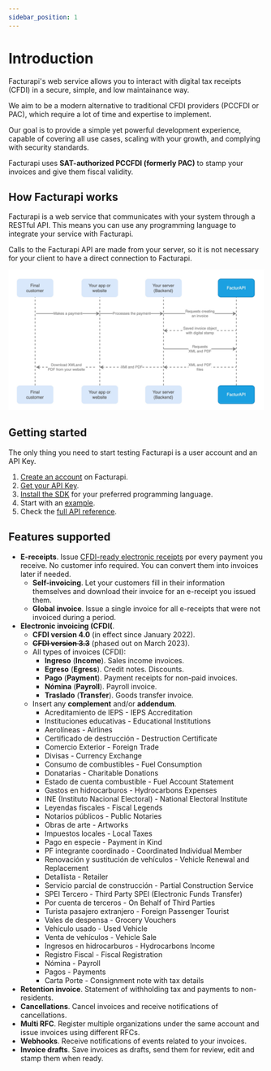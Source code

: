 ```yaml
---
sidebar_position: 1
---
```


# Introduction

Facturapi's web service allows you to interact with digital tax receipts (CFDI) in a secure, simple, and low maintainance way.

We aim to be a modern alternative to traditional CFDI providers (PCCFDI or PAC), which require a lot of time and expertise to implement.

Our goal is to provide a simple yet powerful development experience, capable of covering all use cases, scaling with your growth, and complying with security standards.

Facturapi uses **SAT-authorized PCCFDI (formerly PAC)** to stamp your invoices and give them fiscal validity.

## How Facturapi works

Facturapi is a web service that communicates with your system through a RESTful API. This means you can use any programming language to integrate your service with Facturapi.

Calls to the Facturapi API are made from your server, so it is not necessary for your client to have a direct connection to Facturapi.

[![Facturapi](/img/tutorial/facturapi-integration-diagram-en.jpeg)](#)

## Getting started

The only thing you need to start testing Facturapi is a user account and an API Key.

1. [Create an account](https://www.facturapi.io/register) on Facturapi.
2. [Get your API Key](https://dashboard.facturapi.io/integration/apikeys).
3. [Install the SDK](/docs/getting-started/install/) for your preferred programming language.
4. Start with an [example](/docs/guides/invoices/ingreso/).
5. Check the [full API reference](/api/).

## Features supported

- **E-receipts**. Issue [CFDI-ready electronic receipts](/docs/guides/receipts/) por every payment you receive. No customer info required. You can convert them into invoices later if needed.
  - **Self-invoicing**. Let your customers fill in their information themselves and download their invoice for an e-receipt you issued them.
  - **Global invoice**. Issue a single invoice for all e-receipts that were not invoiced during a period.
- **Electronic invoicing (CFDI(**.
  - **CFDI version 4.0** (in effect since January 2022).
  - ~~**CFDI version 3.3**~~ (phased out on March 2023).
  - All types of invoices (CFDI):
    - **Ingreso** (**Income**). Sales income invoices.
    - **Egreso** (**Egress**). Credit notes. Discounts.
    - **Pago** (**Payment**). Payment receipts for non-paid invoices.
    - **Nómina** (**Payroll**). Payroll invoice.
    - **Traslado** (**Transfer**). Goods transfer invoice.
  - Insert any **complement** and/or **addendum**.
    - Acreditamiento de IEPS - IEPS Accreditation
    - Instituciones educativas - Educational Institutions
    - Aerolíneas - Airlines
    - Certificado de destrucción - Destruction Certificate
    - Comercio Exterior - Foreign Trade
    - Divisas - Currency Exchange
    - Consumo de combustibles - Fuel Consumption
    - Donatarias - Charitable Donations
    - Estado de cuenta combustible - Fuel Account Statement
    - Gastos en hidrocarburos - Hydrocarbons Expenses
    - INE (Instituto Nacional Electoral) - National Electoral Institute
    - Leyendas fiscales - Fiscal Legends
    - Notarios públicos - Public Notaries
    - Obras de arte - Artworks
    - Impuestos locales - Local Taxes
    - Pago en especie - Payment in Kind
    - PF integrante coordinado - Coordinated Individual Member
    - Renovación y sustitución de vehículos - Vehicle Renewal and Replacement
    - Detallista - Retailer
    - Servicio parcial de construcción - Partial Construction Service
    - SPEI Tercero - Third Party SPEI (Electronic Funds Transfer)
    - Por cuenta de terceros - On Behalf of Third Parties
    - Turista pasajero extranjero - Foreign Passenger Tourist
    - Vales de despensa - Grocery Vouchers
    - Vehículo usado - Used Vehicle
    - Venta de vehículos - Vehicle Sale
    - Ingresos en hidrocarburos - Hydrocarbons Income
    - Registro Fiscal - Fiscal Registration
    - Nómina - Payroll
    - Pagos - Payments
    - Carta Porte - Consignment note with tax details
- **Retention invoice**. Statement of withholding tax and payments to non-residents.
- **Cancellations**. Cancel invoices and receive notifications of cancellations.
- **Multi RFC**. Register multiple organizations under the same account and issue invoices using different RFCs.
- **Webhooks**. Receive notifications of events related to your invoices.
- **Invoice drafts**. Save invoices as drafts, send them for review, edit and stamp them when ready.
